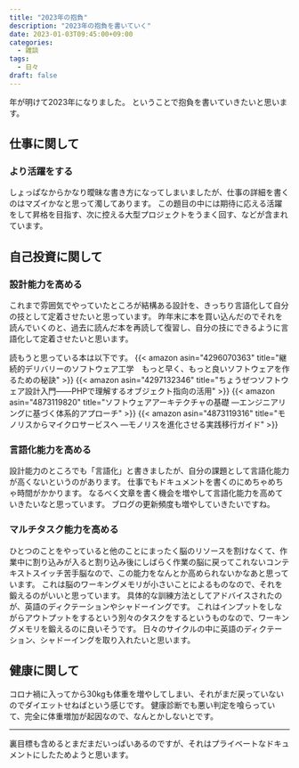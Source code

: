 ```yaml
---
title: "2023年の抱負"
description: "2023年の抱負を書いていく"
date: 2023-01-03T09:45:00+09:00
categories:
  - 雑談
tags:
  - 日々
draft: false
---
```


年が明けて2023年になりました。
ということで抱負を書いていきたいと思います。

## 仕事に関して

### より活躍をする

しょっぱなからかなり曖昧な書き方になってしまいましたが、仕事の詳細を書くのはマズイかなと思って濁してあります。
この題目の中には期待に応える活躍をして昇格を目指す、次に控える大型プロジェクトをうまく回す、などが含まれています。

## 自己投資に関して

### 設計能力を高める

これまで雰囲気でやっていたところが結構ある設計を、きっちり言語化して自分の技として定着させたいと思っています。
昨年末に本を買い込んだのでそれを読んでいくのと、過去に読んだ本を再読して復習し、自分の技にできるように言語化して定着させたいと思います。

読もうと思っている本は以下です。
{{< amazon asin="4296070363" title="継続的デリバリーのソフトウェア工学　もっと早く、もっと良いソフトウェアを作るための秘訣" >}}
{{< amazon asin="4297132346" title="ちょうぜつソフトウェア設計入門――PHPで理解するオブジェクト指向の活用" >}}
{{< amazon asin="4873119820" title="ソフトウェアアーキテクチャの基礎 ―エンジニアリングに基づく体系的アプローチ" >}}
{{< amazon asin="4873119316" title="モノリスからマイクロサービスへ ―モノリスを進化させる実践移行ガイド" >}}

### 言語化能力を高める

設計能力のところでも「言語化」と書きましたが、自分の課題として言語化能力が高くないというのがあります。
仕事でもドキュメントを書くのにめちゃめちゃ時間がかかります。
なるべく文章を書く機会を増やして言語化能力を高めていきたいなと思っています。
ブログの更新頻度も増やしていきたいですね。

### マルチタスク能力を高める

ひとつのことをやっていると他のことにまったく脳のリソースを割けなくて、作業中に割り込みが入ると割り込み後にしばらく作業の脳に戻ってこれないコンテキストスイッチ苦手脳なので、この能力をなんとか高められないかなあと思っています。
これは脳のワーキングメモリが小さいことによるものなので、それを鍛えるのがいいと思っています。
具体的な訓練方法としてアドバイスされたのが、英語のディクテーションやシャドーイングです。
これはインプットをしながらアウトプットをするという別々のタスクをするというものなので、ワーキングメモリを鍛えるのに良いそうです。
日々のサイクルの中に英語のディクテーション、シャドーイングを取り入れたいと思います。

## 健康に関して

コロナ禍に入ってから30kgも体重を増やしてしまい、それがまだ戻っていないのでダイエットせねばという感じです。
健康診断でも悪い判定を喰らっていて、完全に体重増加が起因なので、なんとかしないとです。

---

裏目標も含めるとまだまだいっぱいあるのですが、それはプライベートなドキュメントにしたためようと思います。

